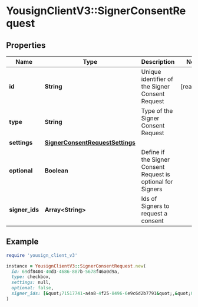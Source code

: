 # YousignClientV3::SignerConsentRequest

## Properties

| Name | Type | Description | Notes |
| ---- | ---- | ----------- | ----- |
| **id** | **String** | Unique identifier of the Signer Consent Request | [readonly] |
| **type** | **String** | Type of the Signer Consent Request |  |
| **settings** | [**SignerConsentRequestSettings**](SignerConsentRequestSettings.md) |  |  |
| **optional** | **Boolean** | Define if the Signer Consent Request is optional for Signers |  |
| **signer_ids** | **Array&lt;String&gt;** | Ids of Signers to request a consent |  |

## Example

```ruby
require 'yousign_client_v3'

instance = YousignClientV3::SignerConsentRequest.new(
  id: 69df8404-40d3-4686-887b-5678f46a0d9a,
  type: checkbox,
  settings: null,
  optional: false,
  signer_ids: [&quot;71517741-a4a8-4f25-8496-6e9c6d2b7791&quot;,&quot;0c42e1ae-1cac-457b-9a09-5fda5f735bd8&quot;]
)
```

